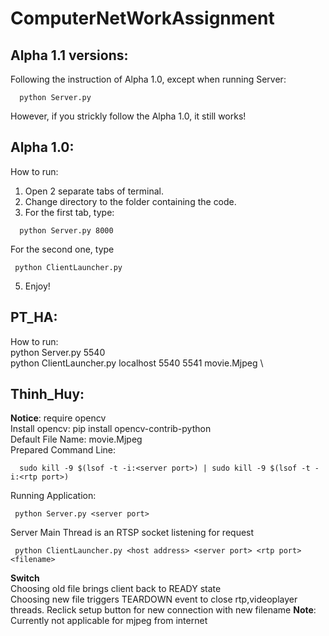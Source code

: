 # ComputerNetWorkAssignment

## Alpha 1.1 versions:
Following the instruction of Alpha 1.0, except when running Server:
```
  python Server.py
 ```
However, if you strickly follow the Alpha 1.0, it still works!

## Alpha 1.0:
How to run: 
1. Open 2 separate tabs of terminal. 
2. Change directory to the folder containing the code.
3. For the first tab, type: 
```
  python Server.py 8000
```
 For the second one, type
 ```
  python ClientLauncher.py
 ```
5. Enjoy!

## PT_HA: 
How to run: \
python Server.py 5540 \
python ClientLauncher.py localhost 5540 5541 movie.Mjpeg \

## Thinh_Huy: 
**Notice**: require opencv \
Install opencv: pip install opencv-contrib-python \
Default File Name: movie.Mjpeg \
Prepared Command Line:
```
  sudo kill -9 $(lsof -t -i:<server port>) | sudo kill -9 $(lsof -t -i:<rtp port>)
```

Running Application:
```
 python Server.py <server port>
```
Server Main Thread is an RTSP socket listening for request
```
 python ClientLauncher.py <host address> <server port> <rtp port> <filename>
```
**Switch**\
Choosing old file brings client back to READY state\
Choosing new file triggers TEARDOWN event to close rtp,videoplayer threads. Reclick setup button for new connection with new filename
**Note**: Currently not applicable for mjpeg from internet

